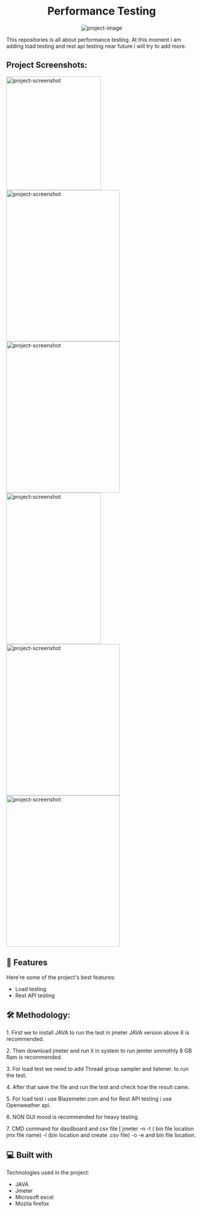 <h1 id="title" align="center">Performance Testing</h1>

<p align="center"><img src="https://socialify.git.ci/Yusuf-Hridoy/Performance-Testing/image?language=1&amp;name=1&amp;owner=1&amp;stargazers=1&amp;theme=Light" alt="project-image"></p>

<p id="description">This repositories is all about performance testing. At this moment i am adding load testing and rest api testing near future i will try to add more.</p>

<h2>Project Screenshots:</h2>

<img src="https://res.cloudinary.com/dncod5rnj/image/upload/v1671027158/performance%20test/load_test_jmeter_xm1lyr.png" alt="project-screenshot" width="250" height="300/">

<img src="https://res.cloudinary.com/dncod5rnj/image/upload/v1671027158/performance%20test/load_summery_wudlkr.png" alt="project-screenshot" width="300" height="400/">

<img src="https://res.cloudinary.com/dncod5rnj/image/upload/v1671027159/performance%20test/load_csv_cp7oum.png" alt="project-screenshot" width="300" height="400/">

<img src="https://res.cloudinary.com/dncod5rnj/image/upload/v1671027159/performance%20test/rest_api_jmeter_py5iwi.png" alt="project-screenshot" width="250" height="400/">

<img src="https://res.cloudinary.com/dncod5rnj/image/upload/v1671027158/performance%20test/api_summery_rai6ud.png" alt="project-screenshot" width="300" height="400/">

<img src="https://res.cloudinary.com/dncod5rnj/image/upload/v1671027158/performance%20test/api_csv_mp1nzp.png" alt="project-screenshot" width="300" height="400/">

  
  
<h2>🧐 Features</h2>

Here're some of the project's best features:

*   Load testing
*   Rest API testing

<h2>🛠️ Methodology:</h2>

<p>1. First we to install JAVA to run the test in jmeter JAVA version above 8 is recommended.</p>

<p>2. Then download jmeter and run it in system to run jemter smmothly 8 GB Ram is recommended.</p>

<p>3. For load test we need to add Thread group sampler and listener. to run the test.</p>

<p>4. After that save the file and run the test and check how the result came.</p>

<p>5. For load test i use Blazemeter.com and for Rest API testing i use Openweather api.</p>

<p>6. NON GUI mood is recommended for heavy testing</p>

<p>7. CMD command for dasdboard and csv file [ jmeter -n -t ( bin file location jmx file name) -l (bin location and create .csv file) -o -e and bin file location.</p>

  
  
<h2>💻 Built with</h2>

Technologies used in the project:

*   JAVA
*   Jmeter
*   Microsoft excel
*   Mozila firefox

